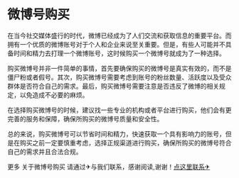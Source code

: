 # 微博号购买

在当今社交媒体盛行的时代，微博已经成为了人们交流和获取信息的重要平台。而拥有一个优质的微博账号对于个人和企业来说至关重要。但是，有些人可能并不具备时间和精力去打理一个微博账号，这时候购买一个微博号就成为了一种选择。

购买微博号并非一件简单的事情，首先要确保购买的微博号是真实有效的，而不是僵尸粉或者假号。其次，购买微博号需要考虑到账号的粉丝数量、活跃度以及受众群体是否符合自己的需求。最后，购买微博号需要注意是否违反了微博的相关规定，以免造成不必要的麻烦。

在选择购买微博号的时候，建议找一些专业的机构或者平台进行购买，他们会有更完善的服务和保障，确保所购买的微博号质量和安全性。

总的来说，购买微博号可以节省时间和精力，快速获取一个具有影响力的账号，但是在购买之前一定要慎重考虑，选择正规渠道进行购买，确保所购买的微博号符合自己的需求并且合法合规。

更多 关于微博号购买 请通过✈与我们联系，感谢阅读,谢谢！[点这里联系✈](https://www.k02.cc)